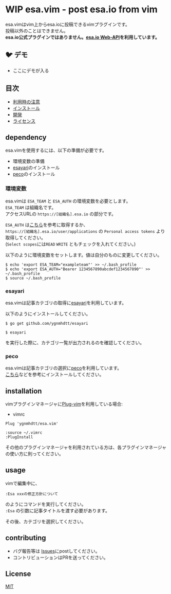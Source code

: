 # WIP esa.vim - post esa.io from vim 

esa.vimはvim上からesa.ioに投稿できるvimプラグインです。  
投稿以外のことはできません。  
**esa.io公式プラグインではありません。[esa.io Web-API](https://docs.esa.io/posts/102)を利用しています。**

## 🐦 デモ

* ここにデモが入る

## 目次

* [利用時の注意](#dependency)
* [インストール](#installation)
* [開発](#contributing)
* [ライセンス](#License)

## dependency

esa.vimを使用するには、以下の準備が必要です。

* 環境変数の準備
* [esayari](https://github.com/ygnmhdtt/esayari)のインストール
* [peco](https://github.com/peco/peco)のインストール

### 環境変数
esa.vimは `ESA_TEAM` と `ESA_AUTH` の環境変数を必要とします。  
`ESA_TEAM` は組織名です。  
アクセスURLの `https://[組織名].esa.io` の部分です。  

`ESA_AUTH` は[こちら](https://docs.esa.io/posts/102#3-0-0)を参考に取得するか、  
`https://[組織名].esa.io/user/applications` の `Personal access tokens` より取得してください。  
(`Select scopes`には`READ` `WRITE` ともチェックを入れてください。)

以下のように環境変数をセットします。値は自分のものに変更してください。

```
$ echo 'export ESA_TEAM="exampleteam"' >> ~/.bash_profile
$ echo 'export ESA_AUTH="Bearer 1234567890abcdef1234567890"' >> ~/.bash_profile
$ source ~/.bash_profile
```

### esayari
esa.vimは記事カテゴリの取得に[esayari](https://github.com/ygnmhdtt/esayari)を利用しています。   

以下のようにインストールしてください。

```
$ go get github.com/ygnmhdtt/esayari
```

```
$ esayari
```
を実行した際に、カテゴリ一覧が出力されるのを確認してください。

### peco
esa.vimは記事カテゴリの選択に[peco](https://github.com/peco/peco)を利用しています。  
[こちら](https://qiita.com/lestrrat/items/de8565fe32864f76ac19)などを参考にインストールしてください。  

## installation
vimプラグインマネージャに[Plug-vim](https://github.com/junegunn/vim-plug)を利用している場合:

* vimrc

```
Plug 'ygnmhdtt/esa.vim'
```

```
:source ~/.vimrc
:PlugInstall
```

その他のプラグインマネージャを利用されている方は、各プラグインマネージャの使い方に則ってください。

## usage

vimで編集中に、

```
:Esa xxxの修正方針について
```

のようにコマンドを実行してください。  
`:Esa` の引数に記事タイトルを渡す必要があります。  

その後、カテゴリを選択してください。  

## contributing

* バグ報告等は [Issues](https://github.com/ygnmhdtt/esa.vim/issues)にpostしてください。
* コントリビューションはPRを送ってください。

## License

[MIT](https://github.com/ygnmhdtt/esa.vim/blob/master/LICENSE)
